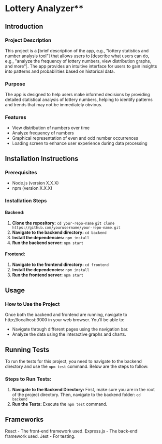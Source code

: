 # Lottery Analyzer**

## Introduction

### Project Description
This project is a [brief description of the app, e.g., "lottery statistics and number analysis tool"] that allows users to [describe what users can do, e.g., "analyze the frequency of lottery numbers, view distribution graphs, and more"]. The app provides an intuitive interface for users to gain insights into patterns and probabilities based on historical data.

### Purpose
The app is designed to help users make informed decisions by providing detailed statistical analysis of lottery numbers, helping to identify patterns and trends that may not be immediately obvious.

### Features
- View distribution of numbers over time
- Analyze frequency of numbers
- Graphical representation of even and odd number occurrences
- Loading screen to enhance user experience during data processing

## Installation Instructions

### Prerequisites
- Node.js (version X.X.X)
- npm (version X.X.X)

### Installation Steps

#### Backend:
1. **Clone the repository:**
   `cd your-repo-name`
   `git clone https://github.com/yourusername/your-repo-name.git`
2. **Navigate to the backend directory:**
    `cd backend`
3. **Install the dependencies:**
    `npm install`
4. **Run the backend server:**
    `npm start`

#### Frontend:
1. **Navigate to the frontend directory:**
    `cd frontend`
2. **Install the dependencies:**
    `npm install`
3. **Run the frontend server:**
    `npm start`

##  Usage
### How to Use the Project
Once both the backend and frontend are running, navigate to http://localhost:3000 in your web browser. You'll be able to:
- Navigate through different pages using the navigation bar.
- Analyze the data using the interactive graphs and charts.

## Running Tests
To run the tests for this project, you need to navigate to the backend directory and use the `npm test` command. Below are the steps to follow:

### Steps to Run Tests:
1. **Navigate to the Backend Directory:**
   First, make sure you are in the root of the project directory. Then, navigate to the backend folder:
   `cd backend`
2. **Run the Tests:**
    Execute the `npm test` command.

##  Frameworks
React - The front-end framework used.
Express.js - The back-end framework used.
Jest - For testing.